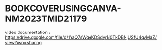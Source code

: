# BOOKCOVERUSINGCANVA-NM2023TMID21179


video documentation : https://drive.google.com/file/d/1YaQ7sWqeKDSdyrN0TkDBNjUSfU4qvMaZ/view?usp=sharing
